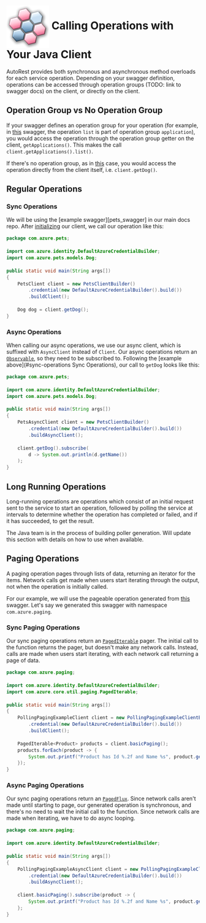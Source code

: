 # <img align="center" src="../images/logo.png">  Calling Operations with Your Java Client

AutoRest provides both synchronous and asynchronous method overloads for each service operation.
Depending on your swagger definition, operations can be accessed through operation groups (TODO: link to swagger docs) on the client,
or directly on the client.

## Operation Group vs No Operation Group

If your swagger defines an operation group for your operation (for example, in [this][operation_group_example] swagger, the operation `list`
is part of operation group `application`), you would access the operation through the operation group getter on the client, `getApplications()`.
This makes the call `client.getApplications().list()`.

If there's no operation group, as in [this][mixin_example] case, you would access the operation directly from the client
itself, i.e. `client.getDog()`.

## Regular Operations

### Sync Operations

We will be using the [example swagger][pets_swagger] in our main docs repo. After [initializing][initializing] our client, we
call our operation like this:

```java
package com.azure.pets;

import com.azure.identity.DefaultAzureCredentialBuilder;
import com.azure.pets.models.Dog;

public static void main(String args[])
{
    PetsClient client = new PetsClientBuilder()
        .credential(new DefaultAzureCredentialBuilder().build())
        .buildClient();

    Dog dog = client.getDog();
}
```

### Async Operations

When calling our async operations, we use our async client, which is suffixed with `AsyncClient` instead of `Client`. Our async operations
return an [`Observable`][observable], so they need to be subscribed to. Following the [example above](#sync-operations Sync Operations),
our call to `getDog` looks like this:

```java
package com.azure.pets;

import com.azure.identity.DefaultAzureCredentialBuilder;
import com.azure.pets.models.Dog;

public static void main(String args[])
{
    PetsAsyncClient client = new PetsClientBuilder()
        .credential(new DefaultAzureCredentialBuilder().build())
        .buildAsyncClient();

    client.getDog().subscribe(
        d -> System.out.println(d.getName())
    );
}
```

## Long Running Operations

Long-running operations are operations which consist of an initial request sent to the service to start an operation, followed by polling the service at intervals to determine whether the operation has completed or failed, and if it has succeeded, to get the result.

The Java team is in the process of building poller generation. Will update this section with details on how to use when available.

## Paging Operations

A paging operation pages through lists of data, returning an iterator for the items. Network calls get made when users start iterating through the output, not when the operation
is initially called.

For our example, we will use the pageable operation generated from [this][example_swagger] swagger. Let's say we generated this swagger with namespace `com.azure.paging`.

### Sync Paging Operations

Our sync paging operations return an [`PagedIterable`][paged_iterable] pager. The initial call to the function returns
the pager, but doesn't make any network calls. Instead, calls are made when users start iterating, with each network call returning a page of data.

```java
package com.azure.paging;

import com.azure.identity.DefaultAzureCredentialBuilder;
import com.azure.core.util.paging.PagedIterable;

public static void main(String args[])
{
    PollingPagingExampleClient client = new PollingPagingExampleClientBuilder()
        .credential(new DefaultAzureCredentialBuilder().build())
        .buildClient();

    PagedIterable<Product> products = client.basicPaging();
    products.forEach(product -> {
        System.out.printf("Product has Id %.2f and Name %s", product.getId(), product.getName());
    });
}
```

### Async Paging Operations

Our sync paging operations return an [`PagedFlux`][paged_flux]. Since network calls aren't
made until starting to page, our generated operation is synchronous, and there's no need to wait the initial call to the function. Since network calls are made when iterating,
we have to do async looping.

```java
package com.azure.paging;

import com.azure.identity.DefaultAzureCredentialBuilder;

public static void main(String args[])
{
    PollingPagingExampleAsyncClient client = new PollingPagingExampleClientBuilder()
        .credential(new DefaultAzureCredentialBuilder().build())
        .buildAsyncClient();

    client.basicPaging().subscribe(product -> {
        System.out.printf("Product has Id %.2f and Name %s", product.getId(), product.getName());
    };
}
```


<!-- LINKS -->
[operation_group_example]: https://github.com/Azure/azure-rest-api-specs/blob/main/specification/batch/data-plane/Microsoft.Batch/stable/2020-09-01.12.0/BatchService.json#L64
[mixin_example]: https://github.com/Azure/autorest/blob/main/docs/openapi/examples/pets.json#L20
[pets_swaggger]: https://github.com/Azure/autorest/blob/main/docs/openapi/examples/pets.json
[initializing]: ./initializing.md
[observable]: https://docs.oracle.com/javase/7/docs/api/java/util/Observable.html
[sync_poller]:  https://docs.microsoft.com/java/api/com.azure.core.util.polling.syncpoller?view=azure-java-stable
[example_swagger]: ../samples/specification/directives/pollingPaging.json
[poller_guidelines]: https://azure.github.io/azure-sdk/java_introduction.html#methods-invoking-long-running-operations
[poller_flux]: https://docs.microsoft.com/java/api/com.azure.core.util.polling.pollerflux?view=azure-java-stable
[mono]: https://projectreactor.io/docs/core/release/api/reactor/core/publisher/Mono.html
[paged_iterable]: https://docs.microsoft.com/java/api/com.azure.core.http.rest.pagediterable?view=azure-java-stable
[paged_flux]: https://docs.microsoft.com/java/api/com.azure.core.http.rest.pagedflux?view=azure-java-stable
